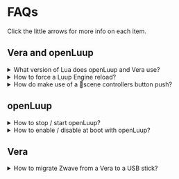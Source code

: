 # FAQs
Click the little arrows for more info on each item.

## Vera and openLuup
<details>
<summary>What version of Lua does openLuup and Vera use?</summary>

openLuup and Veraa use Lua version 5.1
```html
https://www.lua.org/manual/5.1/
```
</details>

<details>
<summary>How to force a Luup Engine reload?</summary>

1. Using AltUI: Tab 'Misc', select 'Reload Luup Engine'

2. Using Vera UI7: Settings ➔ Z-Wave Settings ➔ Advanced Tab: select 'Reload Engine'

3. URL call:

```html
http://Vera_IP_address:3480/data_request?id=reload

```
</details>

<details>
<summary>How do make use of a scene controllers button push?</summary>

The trick with all these types of devices is to set a trigger on the LastSceneTime variable and then read the value of the sl_SceneActivated variable, to get which button was pressed.

So for example Hue light controller buttons return these values in sl_SceneActivated (note values not verified):

|Push type|Value|
|---|---|
|on|3|
|dim_up_hold|9|
|dim_up|8|
|dim_dwn_hold|14|
|dim_dwn|13|
|off|18|


</details>

## openLuup
<details>
<summary>How to stop / start openLuup?</summary>
Assuming you are using systemd and enabled has already been run:

```bash
sudo systemctl start openluup
sudo systemctl stop openluup
```
</details>


<details>
<summary>How to enable / disable at boot with openLuup?</summary>
Assuming you are using systemd:

```bash
sudo systemctl enable openluup
sudo systemctl disable openluup
```
</details>


## Vera
<details>
<summary>How to migrate Zwave from a Vera to a USB stick?</summary>

@Rafele has a detailed [explanation here](https://github.com/rafale77/Z-Way).

The method described at that link only works for 500 series based Veras to 500 series USB sticks. To migrate a 300 series Vera  (eg a Vera 3) you have to back up to the Z-Wave data to the Micasaverde cloud and restore it to a 500 series Vera (eg a Vera Edge).

</details>


